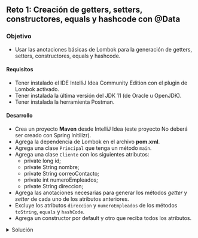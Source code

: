 ## Reto 1: Creación de getters, setters, constructores, equals y hashcode con @Data

### Objetivo
- Usar las anotaciones básicas de Lombok para la generación de getters, setters, constructores, equals y hashcode.

#### Requisitos
- Tener instalado el IDE IntelliJ Idea Community Edition con el plugin de Lombok activado.
- Tener instalada la última versión del JDK 11 (de Oracle u OpenJDK).
- Tener instalada la herramienta Postman.


#### Desarrollo
- Crea un proyecto **Maven** desde IntelliJ Idea (este proyecto No deberá ser creado con Spring Initilizr).
- Agrega la dependencia de Lombok en el archivo **pom.xml**.
- Agrega una clase `Principal` que tenga un método `main`.
- Agrega una clase `Cliente` con los siguientes atributos:
    - private long id;
    - private String nombre;
    - private String correoContacto;
    - private int numeroEmpleados;
    - private String direccion;
- Agrega las anotaciones necesarias para generar los métodos *getter* y *setter* de cada uno de los atributos anteriores.
- Excluye los atributos `direccion` y `numeroEmpleados` de los métodos `toString`, `equals` y `hashCode`.
- Agrega un constructor por default y otro que reciba todos los atributos.


<details>
	<summary>Solución</summary>
1. Crea un proyecto **Maven** desde el IDE IntelliJ Idea.

2. Agrega al proyecto, en el archivo **pom.xml** la dependencia de Lombok 

```xml
    <dependencies>
        <dependency>
            <groupId>org.projectlombok</groupId>
            <artifactId>lombok</artifactId>
            <version>1.18.16</version>
            <scope>provided</scope>
        </dependency>
    </dependencies>
```
3. Crea un nuevo paquete llamado `org.bedu.java.backend.sesion5.reto1` y adentro crea una clase llamada `Principal` que tenga un método `main` de la siguiente forma:
```java
public class Principal {
    public static void main(String[] args) {
        
    }
}
```

4. Crea un subpaquete llamado `model` y adentro de este una clase llamada `Cliente` y coloca los siguientes atributos:
```java
    private long id;
    private String nombre;
    private String correoContacto;
    private int numeroEmpleados;
    private String direccion;
```

5. Decora la clase `Cliente` con la anotación `@Data`, la cual le dice a **Lombok** que debe generar una serie de métodos, entre los que se encuentran:
```java
@Data
public class Cliente {
    private long id;
    private String nombre;
    private String correoContacto;
    private int numeroEmpleados;
    private String direccion;
}
```

6. Decora los atributos `numeroEmpleados` y `direccion` con las anotaciones `@ToString.Exclude` y `@EqualsAndHashCode.Exclude`, la cual indica a Lombok que no debe incluir los atributos marcados en los métodos `toString`, `equals` y `hashCode`.

```java
    @ToString.Exclude
    @EqualsAndHashCode.Exclude
    private int numeroEmpleados;

    @ToString.Exclude
    @EqualsAndHashCode.Exclude
    private String direccion;
```

7. En el método `main` crea una nueva inastancia de `Cliente` e imprime sus valores en la consola:
```java
public class Principal {
    public static void main(String[] args) {
        Cliente cliente = new Cliente();
        cliente.setDireccion("Dirección del cliente");
        cliente.setCorreoContacto("contacto@cliente.com");
        cliente.setNombre("Cliente importante");
        cliente.setNumeroEmpleados(100);

        System.out.printf("Datos del cliente %s", cliente);
    }
}
```

10. Ejecuta la aplicación, debes obtener un resultado como el siguiente:

![imagen](img/img_01.png)

</details>
